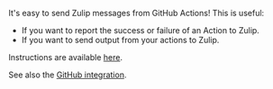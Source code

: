 It's easy to send Zulip messages from GitHub Actions! This is useful:

  * If you want to report the success or failure of an Action to Zulip.
  * If you want to send output from your actions to Zulip.

Instructions are available [here](https://github.com/zulip/github-actions-zulip#readme).

See also the [GitHub integration](/integrations/doc/github).
